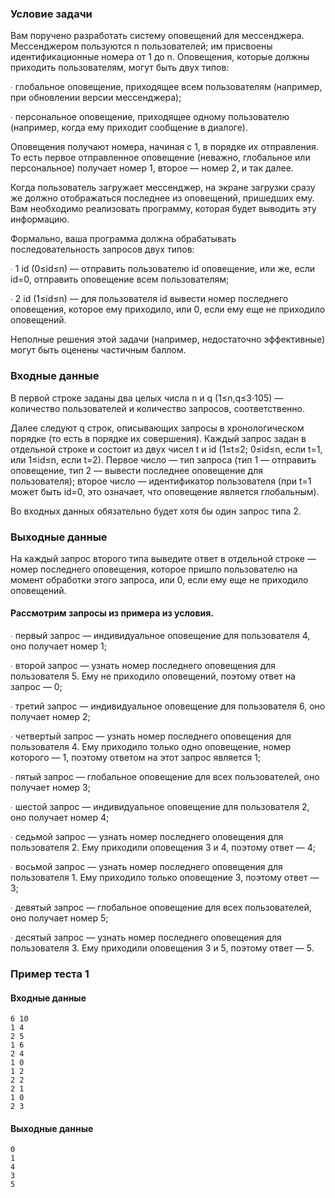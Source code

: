
### Условие задачи

Вам поручено разработать систему оповещений для мессенджера. Мессенджером пользуются n пользователей; им присвоены идентификационные номера от 1 до n. Оповещения, которые должны приходить пользователям, могут быть двух типов:

∙ глобальное оповещение, приходящее всем пользователям (например, при обновлении версии мессенджера);

∙ персональное оповещение, приходящее одному пользователю (например, когда ему приходит сообщение в диалоге).

Оповещения получают номера, начиная с 1, в порядке их отправления. То есть первое отправленное оповещение (неважно, глобальное или персональное) получает номер 1, второе — номер 2, и так далее.

Когда пользователь загружает мессенджер, на экране загрузки сразу же должно отображаться последнее из оповещений, пришедших ему. Вам необходимо реализовать программу, которая будет выводить эту информацию.

Формально, ваша программа должна обрабатывать последовательность запросов двух типов:

∙ 1 id (0≤id≤n) — отправить пользователю id оповещение, или же, если id=0, отправить оповещение всем пользователям;

∙ 2 id (1≤id≤n) — для пользователя id вывести номер последнего оповещения, которое ему приходило, или 0, если ему еще не приходило оповещений.

Неполные решения этой задачи (например, недостаточно эффективные) могут быть оценены частичным баллом.

### Входные данные

В первой строке заданы два целых числа n и q (1≤n,q≤3⋅105) — количество пользователей и количество запросов, соответственно.

Далее следуют q строк, описывающих запросы в хронологическом порядке (то есть в порядке их совершения). Каждый запрос задан в отдельной строке и состоит из двух чисел t и id (1≤t≤2; 0≤id≤n, если t=1, или 1≤id≤n, если t=2). Первое число — тип запроса (тип 1 — отправить оповещение, тип 2 — вывести последнее оповещение для пользователя); второе число — идентификатор пользователя (при t=1 может быть id=0, это означает, что оповещение является глобальным).

Во входных данных обязательно будет хотя бы один запрос типа 2.

### Выходные данные

На каждый запрос второго типа выведите ответ в отдельной строке — номер последнего оповещения, которое пришло пользователю на момент обработки этого запроса, или 0, если ему еще не приходило оповещений.

#### Рассмотрим запросы из примера из условия.

∙ первый запрос — индивидуальное оповещение для пользователя 4, оно получает номер 1;

∙ второй запрос — узнать номер последнего оповещения для пользователя 5. Ему не приходило оповещений, поэтому ответ на запрос — 0;

∙ третий запрос — индивидуальное оповещение для пользователя 6, оно получает номер 2;

∙ четвертый запрос — узнать номер последнего оповещения для пользователя 4. Ему приходило только одно оповещение, номер которого — 1, поэтому ответом на этот запрос является 1;

∙ пятый запрос — глобальное оповещение для всех пользователей, оно получает номер 3;

∙ шестой запрос — индивидуальное оповещение для пользователя 2, оно получает номер 4;

∙ седьмой запрос — узнать номер последнего оповещения для пользователя 2. Ему приходили оповещения 3 и 4, поэтому ответ — 4;

∙ восьмой запрос — узнать номер последнего оповещения для пользователя 1. Ему приходило только оповещение 3, поэтому ответ — 3;

∙ девятый запрос — глобальное оповещение для всех пользователей, оно получает номер 5;

∙ десятый запрос — узнать номер последнего оповещения для пользователя 3. Ему приходили оповещения 3 и 5, поэтому ответ — 5.

### Пример теста 1
    
#### Входные данные

```
6 10
1 4
2 5
1 6
2 4
1 0
1 2
2 2
2 1
1 0
2 3
```

#### Выходные данные

```
0
1
4
3
5
```